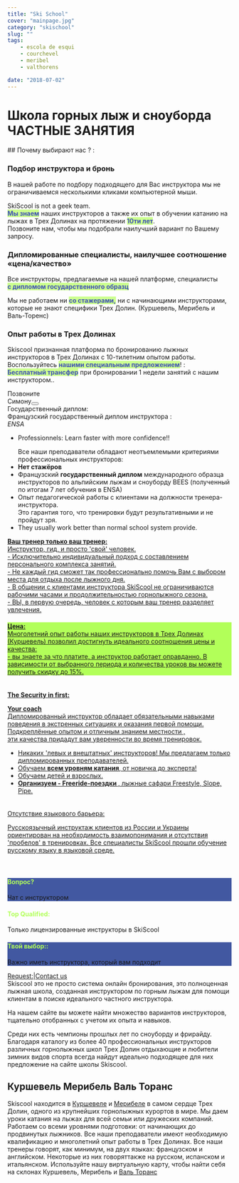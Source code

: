 ```yaml
---
title: "Ski School"
cover: "mainpage.jpg"
category: "skischool"
slug: ""
tags:
    - escola de esqui
    - courchevel
    - meribel
    - valthorens

date: "2018-07-02"
---
```


# Школа горных лыж и сноуборда ЧАСТНЫЕ ЗАНЯТИЯ

## Почему выбирают нас ? :

<div class="md-grid md-grid--no-spacing md-cell--middle">
<div class="md-paper md-paper--1 md-grid md-cell md-cell--4 md-cell--8-tablet">
<imgtest data="guide.png" height="75" width="200px" directory="pages" alt="Courchevel"></imgtest>
<div class="md-block-centered md-cell--6-tablet">
 <h3>Подбор инструктора и бронь</h3>
  <p>В нашей работе по подбору подходящего для Вас инструктора мы не ограничиваемся несколькими кликами компьютерной мыши.</p> <p>SkiScool is not a geek team.<br><b style="color:#3f51b5;background-color:#ccff90">Мы знаем</b> наших инструкторов а также их опыт в обучении катанию на лыжах в Трех Долинах на протяжении <b style="color:#3f51b5;background-color:#ccff90">10ти лет</b>. <br>
Позвоните нам, чтобы мы подобрали наилучший вариант по Вашему запросу.</p>
  </div>
</div>


<div class="md-paper md-paper--1 md-grid md-cell md-cell--4 md-cell--8-tablet">
 <imgtest data="certified.png" height="75" width="200px" directory="pages" alt="Meribel"></imgtest>
 <div class="md-block-centered md-cell--6-tablet">
<h3>Дипломированные специалисты, наилучшее соотношение «цена/качество»</h3>
 <p>Все инструкторы, предлагаемые на нашей платформе, 
специалисты <br><b style="color:#3f51b5;background-color:#ccff90">с дипломом государственного образц</b></p>
 <p>Мы не работаем ни <b style="color:#3f51b5;background-color:#ccff90">со стажерами,</b> ни с начинающими инструкторами, которые не знают специфики Трех Долин. (Куршевель, Мерибель и Валь-Торенс)
</p>
</div>
</div>
 

<div class="md-paper md-paper--1 md-grid md-cell md-cell--4 md-cell--8-tablet">
<imgtest data="years-experience.png" height="75" width="200px" directory="pages" alt="Courchevel"></imgtest>
<div class="md-block-centered md-cell--6-tablet">
  <h3>Опыт работы в Трех Долинах</h3> <p>Skiscool  признанная платформа по бронированию лыжных инструкторов в Трех Долинах с 10-тилетним опытом работы.<br> Воспользуйтесь <b style="color:#3f51b5;background-color:#ccff90">нашими специальным предложением</b>! :<br> <b style="color:#3f51b5;background-color:#ccff90">Бесплатный трансфер</b> при бронировании 1 недели занятий с нашим инструктором..</p>
  </div>
</div> 

<div class="md-grid md-grid--no-spacing md-cell--middle">
 <div style="flex-direction: column;width: 120px;" class="md-paper md-paper--1 md-grid md-cell md-cell--8">Позвоните Симону<a href="tel:France+33675505209" class=" h2 black"><button type="button" class="md-btn md-pointer--hover">
 <div class="mr1 fa-stack-big">
 <i class="fa fa-circle fa-stack-8x gray" style="color: rgb(178, 255, 89);"></i><i class="fa fa-phone fa-stack-4x navy"></i></div></button></a>
 </div>
</div>


<div style="flex-direction: column;" class="md-grid md-cell md-cell--12">
<a title="La qualité d'enseignement" style="display: flex; flex-direction: row;">
<imgtest data="certified.png" height="75" width="300px" directory="pages" alt="Courchevel"></imgtest>
<div>
<span>
Государственный диплом:  <br>Французский государственный диплом инструкторa :  <br>
<span classname="h6"><em>ENSA</em></span><i class="fa fa-question-circle-o"></i></span>
<ul><li>Professionnels: Learn faster with more confidence!!</li> </ul>
<ul>Все наши преподаватели обладают неотъемлемыми критериями профессиональных инструкторов:
<li><b>Нет стажёров </b></li>
<li>Французский <b>государственный диплом</b> международного образца инструкторов по альпийским лыжам и сноуборду BEES (полученный по итогам 7 лет обучения в ENSA)</li>
<li>Опыт педагогической работы с клиентами на должности тренерa-инструктора.<br/> Это гарантия того, что тренировки будут результативными и не пройдут зря. </li>
<li>They usually work better than normal school system provide.</li>
</div>
</a>
</div>



<div style="flex-direction: column;padding-bottom: 4%;" class="md-grid md-cell md-cell--12">
<a title="Service" href="/L_ecole_de_ski/" style="display: flex; flex-direction: row;">
<span><b>Ваш тренер только ваш тренер:</b><br> Инструктор, гид, и просто 'свой' человек.<i class="fa fa-question-circle-o"></i>
<br/>- Исключительно индивидуальный подход с составлением персонального комплекса занятий. <br/> - Не каждый гид сможет так профессионально помочь Вам с выбором места для отдыха после лыжного дня.<br/> - В общении с клиентами инструктора SkiScool не ограничиваются рабочими часами и продолжительностью горнолыжного сезона. <br/> - ВЫ, в первую очередь, человек с которым ваш тренер разделяет увлечения.</span>
<imgtest data="lm-pistes.jpg" height="75" width="300px" directory="pages" alt="service client" coverclassname="md-paper md-paper--1"></imgtest>
</a>
</div> 

<div style="flex-direction: column;" class="md-grid md-paper md-paper--2 md-cell md-cell--6 md-cell--middle">
<a title="Цена и качество" href="/Articles/" style="display: flex; flex-direction: row; background-color:rgb(178, 255, 89)">
<span><b>Цена:</b><i class="fa fa-question-circle-o"></i><br>Многолетний опыт работы наших инструкторов в Трех Долинах (Куршевель) позволил достигнуть идеального соотношения цены и качества: <br/>- вы знаете за что платите, а инструктор работает оправданно. В зависимости от выбранного периода и количества уроков вы можете получить скидку до 15%.</span>
</a>
</div>

<div style="flex-direction: column;padding-top: 4%;padding-bottom: 4%;" class="md-grid md-cell md-cell--12">
<a title="Безопасность" href="/Chalets/" style="display: flex; flex-direction: row;">
<span>
<p><b>The Security in first:<i class="fa fa-question-circle-o"></i></b></p>
<p><b>Your coach</b><br/>Дипломированный инструктор обладает обязательными навыками поведения в экстренных ситуациях и оказания первой помощи. <br/> Подкреплённые опытом и отличным знанием местности ,<br/> эти качества придадут вам уверенности во время тренировок.<br/>
<ul>
<li>Никаких 'левых и внештатных' инструкторов! Мы предлагаем только дипломированных преподавателей. </li>
<li>Обучаем <b>всем уровням катания</b>, от новичка до эксперта!</li><li>Обучаем детей и взрослых.</li>
<li><b>Организуем - Freeride-поездки </b>, лыжные сафари Freestyle, Slope, Pipe.</li>
</ul></p></span>
<imgtest data="helico.jpg" height="75" width="300px" directory="pages" alt="Sécurité" coverclassname="md-paper md-paper--1"></imgtest> 
</a>
</div>

<div style="flex-direction: column;padding-bottom: 4%;" class="md-grid md-cell md-cell--12">
<a title="Отсутствие языкового барьера" href="/Hotels/" style="display: flex; flex-direction: row;">
<span>Отсутствие языкового барьера:<i class="fa fa-question-circle-o"></i> 
<p>Русскоязычный инструктаж клиентов из России и Украины ориентирован на необходимость взаимопонимания и отсутствия 'пробелов' в тренировках. Все специалисты SkiScool прошли обучение русскому языку в языковой среде.</p></span>
<imgtest data="years-experience.png" height="75" width="300px" directory="pages" alt="Courchevel"></imgtest></div>
</a>
</div>

<div style="flex-direction: column" class="md-grid md-cell md-cell--12">
<reactfb language="fr" newDivName="sel" appId="562112907171338" type="post" desc="Русскоязычный тренeр courchevel 1850 Dubai - courchevel"/></reactfb>
</div>


<div class="md-grid md-grid--no-spacing md-cell--middle">
<div id="questions" style="flex: 1;background-color: rgb(66, 88, 161); flex-direction: column;" class="md-paper md-paper--1 md-grid md-cell md-cell--4"><imgtest maxwidth="200px" data="envelope.jpg" class="boxshad rounded bg-white"  height="75" directory="pages" alt="Вопрос courchevel"></imgtest>
<h4 style="color: rgb(178, 255, 89);">Вопрос?</h4><p>Чат с инструктором</p></div>

<div id="topQualification" style="flex: 1; flex-direction: column;" class="md-paper md-paper--1 md-grid md-cell md-cell--4">
  <imgtest maxwidth="200px" data="shield.png" class="boxshad rounded bg-white"  height="75" directory="pages" alt="Courchevel"></imgtest>
<h4 style="color: rgb(178, 255, 89);">Top Qualified:</h4><p>Только лицензированные инструкторы в SkiScool</p></div>

<div id="thumbsUp" style="flex: 1; background-color: rgb(66, 88, 161);flex-direction: column;" class="md-paper md-paper--1 md-grid md-cell md-cell--4">
  <imgtest maxwidth="200px" data="thumbs.jpg" class="boxshad rounded bg-white"  height="75" directory="pages" alt="Courchevel"></imgtest>
<h4 style="color: rgb(178, 255, 89);">Твой выбор::</h4>
<p>Важно иметь инструктора, который вам подходит</p>
</div>

</div>


<div style="flex: 1; flex-direction: row;justify-content: center;" class="md-paper md-paper--1 md-grid md-cell md-cell--4">
<a class="emailrot silver" href="mailto:simon@skiscool.com?subject=question">Request:</a><span class="px2">|</span><a class="emailrot silver" href="mailto:simon@skiscool.com?subject=contact">Contact us</a>
</div>

<div class="md-paper">
Skiscool это не просто система онлайн бронирования, это полноценная лыжная школа, созданная инструктором по горным лыжам для помощи клиентам в поиске идеального частного инструктора. 

На нашем сайте вы можете найти множество вариантов инструкторов, тщательно отобранных с учетом их опыта и навыков.

Среди них есть чемпионы прошлых лет по сноуборду и фрирайду. Благодаря каталогу из более 40 профессиональных инструкторов различных горнолыжных школ Трех Долин отдыхающие и любители зимних видов спорта всегда найдут идеально подходящее для них предложение на сайте школы Skiscool.
</div>

## Куршевель Мерибель Валь Торанс
Skiscool находится в <a href='Карта/Courchevel' title='Куршевел'>Куршевелe</a> и <a href='Карта/Meribel' title='Мерибел'>Мерибелe</a> в самом сердце Трех Долин, одного из крупнейших горнолыжных курортов в мире. Мы даем уроки катания на лыжах для всей семьи или дружеских компаний. Работаем со всеми уровнями подготовки: от начинающих до  продвинутых лыжников.
Все наши преподаватели имеют необходимую квалификацию и  многолетний опыт работы в Трех Долинах.
Все наши тренеры говорят, как минимум, на двух языках: французском и английском. Некоторые из них говоряттакже на русском, испанском и итальянском.
Используйте нашу виртуальную карту, чтобы найти себя на склонах Куршевель, Мерибель и <a href='Карта/Valthorens' title='Валь-Торанс'>Валь Торанс